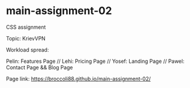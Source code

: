 # main-assignment-02

CSS assignment

Topic: KrievVPN

Workload spread:

Pelin: Features Page //
Lehi: Pricing Page // 
Yosef: Landing Page // 
Pawel: Contact Page && Blog Page


Page link: https://broccoli88.github.io/main-assignment-02/
